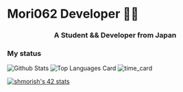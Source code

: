 # Mori062 Developer 👨‍💻
<h3 align="center">A Student && Developer from Japan</h3>

### My status

![Github Stats](http://github-profile-summary-cards.vercel.app/api/cards/profile-details?username=Mori062&theme=nord_bright)
![Top Languages Card](http://github-profile-summary-cards.vercel.app/api/cards/most-commit-language?username=Mori062&theme=nord_bright)
![time_card](http://github-profile-summary-cards.vercel.app/api/cards/productive-time?username=Mori062&theme=nord_bright&utcOffset=9)


[![shmorish's 42 stats](https://badge42.vercel.app/api/v2/cliqpey3e001608lb2omur6rb/stats?cursusId=21&coalitionId=310)](https://github.com/Mori062/42)
